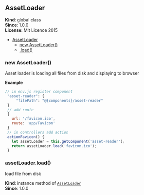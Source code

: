 <a name="AssetLoader"></a>

## AssetLoader
**Kind**: global class  
**Since**: 1.0.0  
**License**: Mit Licence 2015  

* [AssetLoader](#AssetLoader)
    * [new AssetLoader()](#new_AssetLoader_new)
    * [.load()](#AssetLoader+load)

<a name="new_AssetLoader_new"></a>

### new AssetLoader()
Asset loader is loading all files from disk and displaying to browser

**Example**  
```js
// in env.js register component
 "asset-reader": {
     "filePath": "@{components}/asset-reader"
 }
 // add route
 {
   url: '/favicon.ico',
   route: 'app/Favicon'
 }
 // in controllers add action
 actionFavicon() {
   let assetLoader = this.getComponent('asset-reader');
   return assetLoader.load('favicon.ico');
 }
```
<a name="AssetLoader+load"></a>

### assetLoader.load()
load file from disk

**Kind**: instance method of <code>[AssetLoader](#AssetLoader)</code>  
**Since**: 1.0.0  
